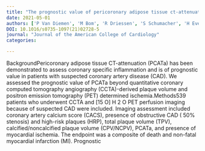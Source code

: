 ```yaml
---
title: "The prognostic value of pericoronary adipose tissue ct-attenuation beyond high-risk plaques, plaque volume, and myocardial ischemia"
date: 2021-05-01
authors: ['P Van Diemen', 'M Bom', 'R Driessen', 'S Schumacher', 'H Everaars', 'R de Winter', 'P van de Ven', 'M Freiman', 'E Langzam', 'L Goshen', 'D Heijtel', 'J Min', 'J Leipsic', 'P Raijmakers', 'A van Rossum', 'I Danad', 'P Knaapen']
DOI: 10.1016/s0735-1097(21)02728-5
journal: "Journal of the American College of Cardiology"
categories: 

---
```

BackgroundPericoronary adipose tissue CT-attenuation (PCATa) has been demonstrated to assess coronary specific inflammation and is of prognostic value in patients with suspected coronary artery disease (CAD). We assessed the prognostic value of PCATa beyond quantitative coronary computed tomography angiography (CCTA)-derived plaque volume and positron emission tomography (PET) determined ischemia.Methods539 patients who underwent CCTA and [15 O] H 2 O PET perfusion imaging because of suspected CAD were included. Imaging assessment included coronary artery calcium score (CACS), presence of obstructive CAD ( 50% stenosis) and high-risk plaques (HRP), total plaque volume (TPV), calcified/noncalcified plaque volume (CPV/NCPV), PCATa, and presence of myocardial ischemia. The endpoint was a composite of death and non-fatal myocardial infarction (MI). Prognostic
            